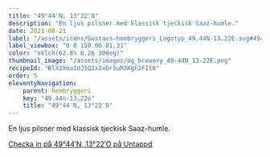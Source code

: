 ```yaml
---
title: "49°44′N, 13°22′O"
description: "En ljus pilsner med klassisk tjeckisk Saaz-humle."
date: 2021-08-21
label: "/assets/icons/Gustavs-hembryggeri_Logotyp_49.44N-13.22E.svg#4944N-1322"
label_viewbox: "0 0 150.06 81.31"
color: "oklch(62.8% 0.26 30deg)"
thumbnail_image: "/assets/images/og_brewery_49-44N_13-22E.png"
recipeId: "BlX2Xma1UJ1Q2x2xGr5uM3KgF2FItK"
order: 5
eleventyNavigation:
    parent: hembryggeri
    key: "49.44n-13.22o"
    title: "49°44′N, 13°22′O"
---
```


En ljus pilsner med klassisk tjeckisk Saaz-humle.

[Checka in på 49°44′N, 13°22′O på Untappd](https://untappd.com/b/gustavs-hembryggeri-49044-n-13022-o/4496034)


